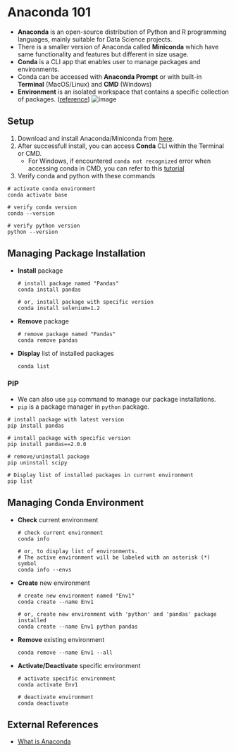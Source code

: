 # Anaconda 101

- **Anaconda** is an open-source distribution of Python and R programming languages, mainly suitable for Data Science projects.
- There is a smaller version of Anaconda called **Miniconda** which have same functionality and features but different in size usage.
- **Conda** is a CLI app that enables user to manage packages and environments.
- Conda can be accessed with **Anaconda Prompt** or with built-in **Terminal** (MacOS/Linux) and **CMD** (Windows)
- **Environment** is an isolated workspace that contains a specific collection of packages. ([reference](https://carpentries-incubator.github.io/introduction-to-conda-for-data-scientists/02-working-with-environments/index.html#what-is-a-conda-environment))
  ![image](https://github.com/user-attachments/assets/17222b6b-68d2-4a8a-a940-cbbcc11bf8ad)

## Setup
1. Download and install Anaconda/Miniconda from [here](https://www.anaconda.com/download/success).
2. After successfull install, you can access **Conda** CLI within the Terminal or CMD.
    - For Windows, if encountered `conda not recognized` error when accessing conda in CMD, you can refer to this [tutorial](https://www.youtube.com/watch?v=xc9gXZLZ5m0)
3. Verify conda and python with these commands
  ```shell
  # activate conda environment
  conda activate base

  # verify conda version
  conda --version

  # verify python version
  python --version
  ```

## Managing Package Installation
- **Install** package
  ```shell
  # install package named "Pandas"
  conda install pandas

  # or, install package with specific version
  conda install selenium=1.2
  ```
- **Remove** package
  ```shell
  # remove package named "Pandas"
  conda remove pandas
  ```
- **Display** list of installed packages
  ```shell
  conda list
  ```

### PIP
- We can also use `pip` command to manage our package installations.
- `pip` is a package manager in `python` package.

```shell
# install package with latest version
pip install pandas

# install package with specific version
pip install pandas==2.0.0

# remove/uninstall package
pip uninstall scipy

# Display list of installed packages in current environment
pip list
```

## Managing Conda Environment
- **Check** current environment
  ```shell
  # check current environment
  conda info

  # or, to display list of environments. 
  # The active environment will be labeled with an asterisk (*) symbol
  conda info --envs
  ```
- **Create** new environment
  ```shell
  # create new environment named "Env1"
  conda create --name Env1

  # or, create new environment with 'python' and 'pandas' package installed
  conda create --name Env1 python pandas
  ```
- **Remove** existing environment
  ```shell
  conda remove --name Env1 --all
  ```
- **Activate/Deactivate** specific environment
  ```shell
  # activate specific environment
  conda activate Env1

  # deactivate environment
  conda deactivate
  ```
## External References
- [What is Anaconda](https://youtu.be/iaNEQglCF-I?feature=shared)